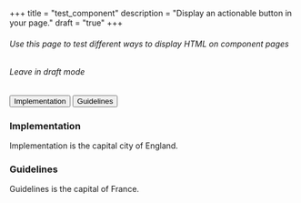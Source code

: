 +++
title = "test_component"
description = "Display an actionable button in your page."
draft = "true"
+++

<h6>Use this page to test different ways to display HTML on component pages</h6>
<h6>Leave in draft mode</h6>


<!-- Tab links -->
<div class="tab">
  <button class="tablinks" onclick="openTab(event, 'Implementation')">Implementation</button>
  <button class="tablinks" onclick="openTab(event, 'Guidelines')">Guidelines</button>
</div>

<!-- Tab content -->
<div id="Implementation" class="tabcontent">
  <h3>Implementation</h3>
  <p>Implementation is the capital city of England.</p>
</div>

<div id="Guidelines" class="tabcontent">
  <h3>Guidelines</h3>
  <p>Guidelines is the capital of France.</p> 
</div>
